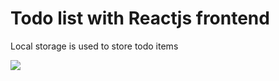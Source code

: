 # Todo list with Reactjs frontend
Local storage is used to store todo items

![](https://github.com/ipjayawick/React-Todo/assets/70957000/5cec00f4-f5b0-454a-8ef3-3bc00a7eae64)
